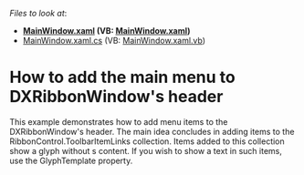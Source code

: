 <!-- default file list -->
*Files to look at*:

* **[MainWindow.xaml](./CS/MainWindow.xaml) (VB: [MainWindow.xaml](./VB/MainWindow.xaml))**
* [MainWindow.xaml.cs](./CS/MainWindow.xaml.cs) (VB: [MainWindow.xaml.vb](./VB/MainWindow.xaml.vb))
<!-- default file list end -->
# How to add the main menu to DXRibbonWindow's header


<p>This example demonstrates how to add menu items to the DXRibbonWindow's header. The main idea concludes in adding items to the RibbonControl.ToolbarItemLinks collection. Items added to this collection show a glyph without s content. If you wish to show a text in such items, use the GlyphTemplate property.</p>

<br/>


